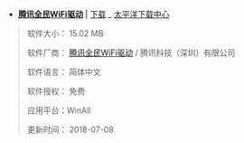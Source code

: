 ﻿- [**腾讯全民WiFi驱动**](https://dl.pconline.com.cn/download/358135.html) | [下载](https://dl.pconline.com.cn/download/358135-1.html) _ [太平洋下载中心](https://dl.pconline.com.cn/)

> 软件大小： 15.02 MB
> 
> 软件厂商：  [腾讯全民WiFi驱动](https://wifi.qq.com/) / 腾讯科技（深圳）有限公司
> 
> 软件语言： 简体中文
> 
> 软件授权： 免费
> 
> 应用平台：WinAll
> 
> 更新时间：  2018-07-08
